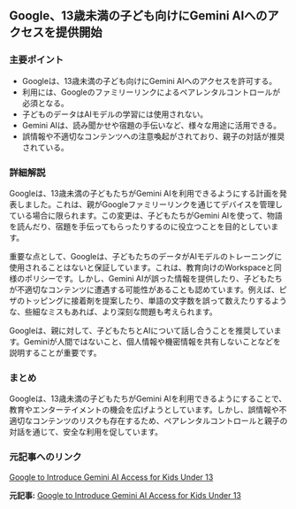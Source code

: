 ## Google、13歳未満の子ども向けにGemini AIへのアクセスを提供開始

### 主要ポイント

* Googleは、13歳未満の子ども向けにGemini AIへのアクセスを許可する。
* 利用には、Googleのファミリーリンクによるペアレンタルコントロールが必須となる。
* 子どものデータはAIモデルの学習には使用されない。
* Gemini AIは、読み聞かせや宿題の手伝いなど、様々な用途に活用できる。
* 誤情報や不適切なコンテンツへの注意喚起がされており、親子の対話が推奨されている。

### 詳細解説

Googleは、13歳未満の子どもたちがGemini AIを利用できるようにする計画を発表しました。これは、親がGoogleファミリーリンクを通じてデバイスを管理している場合に限られます。この変更は、子どもたちがGemini AIを使って、物語を読んだり、宿題を手伝ってもらったりするのに役立つことを目的としています。

重要な点として、Googleは、子どもたちのデータがAIモデルのトレーニングに使用されることはないと保証しています。これは、教育向けのWorkspaceと同様のポリシーです。しかし、Gemini AIが誤った情報を提供したり、子どもたちが不適切なコンテンツに遭遇する可能性があることも認めています。例えば、ピザのトッピングに接着剤を提案したり、単語の文字数を誤って数えたりするような、些細なミスもあれば、より深刻な問題も考えられます。

Googleは、親に対して、子どもたちとAIについて話し合うことを推奨しています。Geminiが人間ではないこと、個人情報や機密情報を共有しないことなどを説明することが重要です。

### まとめ

Googleは、13歳未満の子どもたちがGemini AIを利用できるようにすることで、教育やエンターテイメントの機会を広げようとしています。しかし、誤情報や不適切なコンテンツのリスクも存在するため、ペアレンタルコントロールと親子の対話を通じて、安全な利用を促しています。

### 元記事へのリンク

[Google to Introduce Gemini AI Access for Kids Under 13](https://www.bizzbuzz.news/technology/google-to-introduce-gemini-ai-access-for-kids-under-13-1304881)


**元記事:** [Google to Introduce Gemini AI Access for Kids Under 13](https://www.thehansindia.com/technology/tech-news/google-to-introduce-gemini-ai-access-for-kids-under-13-967948)